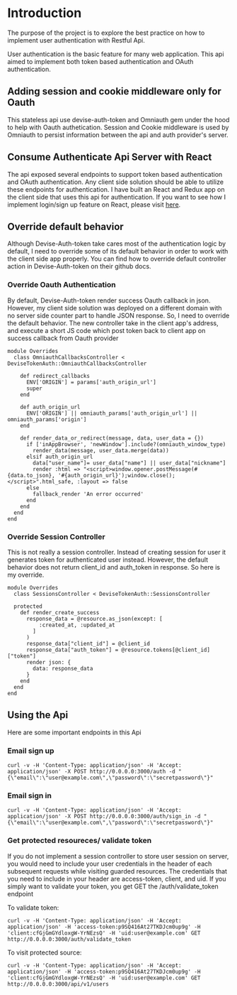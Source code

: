 # Introduction

The purpose of the project is to explore the best practice on how to implement user authentication with Restful Api.

User authentication is the basic feature for many web application. This api aimed to implement both token based authentication and OAuth authentication.

## Adding session and cookie middleware only for Oauth
This stateless api use devise-auth-token and Omniauth gem under the hood to help with Oauth authetication. Session and Cookie middleware is used by Omniauth to persist information between the api and auth provider's server.

## Consume Authenticate Api Server with React

The api exposed several endpoints to support token based authentication and OAuth authentication. Any client side solution should be able to utilize these endpoints for authentication. I have built an React and Redux app on the client side that uses this api for authentication. If you want to see how I implement login/sign up feature on React, please visit [here](https://github.com/ypan887/React_Auth_App).

## Override default behavior 

Although Devise-Auth-token take cares most of the authentication logic by default, I need to override some of its default behavior in order to work with the client side app properly. You can find how to override default controller action in Devise-Auth-token on their github docs.

### Override Oauth Authentication
By default, Devise-Auth-token render success Oauth callback in json. However, my client side solution was deployed on a different domain with no server side counter part to handle JSON response. So, I need to override the default behavior. The new controller take in the client app's address, and execute a short JS code which post token back to client app on success callback from Oauth provider

```
module Overrides
  class OmniauthCallbacksController <   DeviseTokenAuth::OmniauthCallbacksController

    def redirect_callbacks
      ENV['ORIGIN'] = params['auth_origin_url']
      super
    end

    def auth_origin_url
      ENV['ORIGIN'] || omniauth_params['auth_origin_url'] || omniauth_params['origin']
    end

    def render_data_or_redirect(message, data, user_data = {})
      if ['inAppBrowser', 'newWindow'].include?(omniauth_window_type)
        render_data(message, user_data.merge(data))
      elsif auth_origin_url
        data["user_name"]= user_data["name"] || user_data["nickname"] 
        render :html => "<script>window.opener.postMessage(#{data.to_json}, '#{auth_origin_url}');window.close();</script>".html_safe, :layout => false
      else
        fallback_render 'An error occurred'
      end
    end
  end
end
```

### Override Session Controller
This is not really a session controller. Instead of creating session for user it generates token for authenticated user instead. However, the default behavior does not return client_id and auth_token in response. So here is my override.

```
module Overrides
  class SessionsController < DeviseTokenAuth::SessionsController
    
  protected
    def render_create_success
      response_data = @resource.as_json(except: [
          :created_at, :updated_at
        ]
      )
      response_data["client_id"] = @client_id
      response_data["auth_token"] = @resource.tokens[@client_id]["token"]
      render json: {
        data: response_data
      }
    end
  end
end
```

## Using the Api
Here are some important endpoints in this Api

### Email sign up

```
curl -v -H 'Content-Type: application/json' -H 'Accept: application/json' -X POST http://0.0.0.0:3000/auth -d "{\"email\":\"user@example.com\",\"password\":\"secretpassword\"}"
```

### Email sign in
```
curl -v -H 'Content-Type: application/json' -H 'Accept: application/json' -X POST http://0.0.0.0:3000/auth/sign_in -d "{\"email\":\"user@example.com\",\"password\":\"secretpassword\"}"
```

### Get protected resoureces/ validate token
If you do not implement a session controller to store user session on server, you would need to include your user credentials in the header of each subsequent requests while visiting guarded resources. The credentials that you need to include in your header are access-token, client, and uid. If you simply want to validate your token, you get GET the /auth/validate_token endpoint

To validate token:
```
curl -v -H 'Content-Type: application/json' -H 'Accept: application/json' -H 'access-token:p9SQ416At27TKDJcm0up9g' -H 'client:cfGjGmGYdloxgW-YrNEzsQ' -H 'uid:user@example.com' GET http://0.0.0.0:3000/auth/validate_token
```


To visit protected source:
```
curl -v -H 'Content-Type: application/json' -H 'Accept: application/json' -H 'access-token:p9SQ416At27TKDJcm0up9g' -H 'client:cfGjGmGYdloxgW-YrNEzsQ' -H 'uid:user@example.com' GET http://0.0.0.0:3000/api/v1/users
```